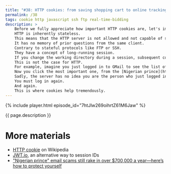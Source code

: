 ```yaml
---
title: "#38: HTTP cookies: from saving shopping cart to online tracking"
permalink: /38
tags: cookie http javascript ssh ftp real-time-bidding
description: >
    Before we fully appreciate how important HTTP cookies are, let's imagine the web without them.
    HTTP is inherently stateless.
    This means that the HTTP server is not allowed and not capable of storing any context between requests.
    It has no memory of prior questions from the same client.
    Contrary to stateful protocols like FTP or SSH.
    They have a concept of long-running session.
    If you change the working directory during a session, subsequent commands take that into account.
    This is not the case for HTTP.
    For example, imagine you just logged in to GMail to see the list of unread e-mails.
    Now you click the most important one, from the [Nigerian prince](https://www.cnbc.com/2019/04/18/nigerian-prince-scams-still-rake-in-over-700000-dollars-a-year.html).
    Sadly, the server has no idea you are the person who just logged in.
    You must log in again.
    And again.
    This is where cookies help tremendously.
---
```


{% include player.html episode_id="7htJlw269oihrtZ61M6Jaw" %}

{{ page.description }}

<!--
When the server wants to keep some information in between requests, it uses cookies.
Cookies are just a tiny piece of information stored on the client.
That's right, in the browser, not the server!
The server remains stateless.
It's one of the reasons why HTTP is so prevalent.
No state means no problems with scaling, replicating, consistency.
Each web server in the cluster is identical and can be easily replaced.
In order to remember something in between requests, the server asks the browser to save arbitrary name-value pairs.
The cookie.
The browser is obligated to store such a cookie, together with the domain that set it.
When the browser makes subsequent requests to the same domain, it should send all previously stored cookies as well.
Simplifying, cookies are stored per domain, so there's no risk of accidentally revealing your shopping cart to a third party.
Actually, stealing cookies is possible, but that's a different story.

So, how is that back-and-forth useful?
Well, the server can store temporary data inside cookies.
Like, for example, the contents of your shopping cart during online checkout.
Or your browsing preferences.
Another example is aforementioned GMail login problem.
When you login for the first time, the server sends back a cookie to your browser.
The second request sends that cookie back to GMail.
When the server notices that cookie, it knows the users already logged in and can present all the secrets.

But which user logged in?
Millions of people are browsing GMail at the same time.
Naive approach simply sends back user ID as a cookie.
However, cookies are easy to steal and spoof.
If you simply send back the cookie with a different user ID, you'll successfully impersonate another user.
In practice, the server almost always uses some random identifier, known as a session ID.
That session ID is later resolved on the server.
Meaning the HTTP server needs to have some sort of a database anyway, queried by session ID.
And it's no longer stateless.

OK, but what about these annoying cookie popups in Europe?
Well, it turns out that cookies are most commonly used to track your online behaviour.
Giants like Facebook or Google use a technique known as third-party cookies.
In short, it's a dogdy hack that notifies these giants every time you open one of the millions of websites containing their tracking script.
But online tracking and real-time bidding for ads deserve a separate episode.

That's it, thanks for listening, bye!
-->

# More materials

* [HTTP cookie](https://en.wikipedia.org/wiki/HTTP_cookie) on Wikipedia
* [JWT.io](https://jwt.io/), an alternative way to session IDs
* ["Nigerian prince" email scams still rake in over $700,000 a year—here’s how to protect yourself](https://www.cnbc.com/2019/04/18/nigerian-prince-scams-still-rake-in-over-700000-dollars-a-year.html)


